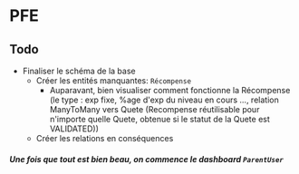 # PFE

    
## Todo
* Finaliser le schéma de la base
    * Créer les entités manquantes: `Récompense`
        * Auparavant, bien visualiser comment fonctionne la Récompense (le type : exp fixe, %age d'exp du niveau en cours ..., relation ManyToMany vers Quete (Recompense réutilisable pour n'importe quelle Quete, obtenue si le statut de la Quete est VALIDATED))
    * Créer les relations en conséquences

##### Une fois que tout est bien beau, on commence le dashboard `ParentUser`
